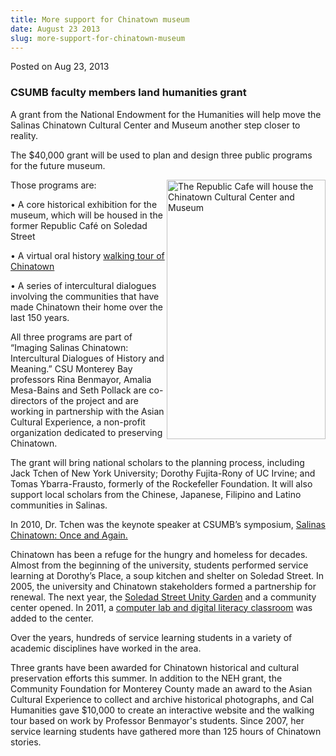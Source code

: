 ```yaml
---
title: More support for Chinatown museum
date: August 23 2013
slug: more-support-for-chinatown-museum
---
```


 



<span class="date">Posted on Aug 23, 2013    </span>
<h3>CSUMB faculty members land humanities grant</h3>
<p>A grant from the National Endowment for the Humanities will help
move the Salinas Chinatown Cultural Center and Museum another step
closer to reality.</p>
<p>The $40,000 grant will be used to plan and design three public
programs for the future museum.</p>
<p><img alt="The Republic Cafe will house the Chinatown Cultural Center and Museum" src="https://news.csumb.edu/sites/default/files/65/attachments/news/images/chop_suey_sign.for_web.jpg" style="float:right; width:254px; height:415px">Those programs
are:</img></p>
<p>&#x2022; A core historical exhibition for the museum, which will be
housed in the former Republic Caf&#xE9; on Soledad Street</p>
<p>&#x2022; A virtual oral history <a href="../../jul/5/students-help-tell-stories-chinatown.html" rel="nofollow">walking tour of Chinatown</a></p>
<p>&#x2022; A series of intercultural dialogues involving the communities
that have made Chinatown their home over the last 150 years.</p>
<p>All three programs are part of &#x201C;Imaging Salinas Chinatown:
Intercultural Dialogues of History and Meaning.&#x201D; CSU Monterey Bay
professors Rina Benmayor, Amalia Mesa-Bains and Seth Pollack are
co-directors of the project and are working in partnership with the
Asian Cultural Experience, a non-profit organization dedicated to
preserving Chinatown.</p>
<p>The grant will bring national scholars to the planning process,
including Jack Tchen of New York University; Dorothy Fujita-Rony of
UC Irvine; and Tomas Ybarra-Frausto, formerly of the Rockefeller
Foundation. It will also support local scholars from the Chinese,
Japanese, Filipino and Latino communities in Salinas.</p>
<p>In 2010, Dr. Tchen was the keynote speaker at CSUMB&#x2019;s symposium,
<a href="../../../2010/oct/18/asian-cultural-center-will-have-national-significance-speaker-says.html" rel="nofollow">Salinas Chinatown: Once and Again.</a></p>
<p>Chinatown has been a refuge for the hungry and homeless for
decades. Almost from the beginning of the university, students
performed service learning at Dorothy&#x2019;s Place, a soup kitchen and
shelter on Soledad Street. In 2005, the university and Chinatown
stakeholders formed a partnership for renewal. The next year, the
<a href="https://service.csumb.edu/community-garden-park" rel="nofollow">Soledad Street Unity Garden</a> and a community center
opened. In 2011, a <a href="https://wetec.csumb.edu/public-computing-center-salinas-chinatown" rel="nofollow">computer lab and digital literacy classroom</a> was
added to the center.</p>
<p>Over the years, hundreds of service learning students in a
variety of academic disciplines have worked in the area.&#xA0;</p>
<p>Three grants have been awarded for Chinatown historical and
cultural preservation efforts this summer. In addition to the NEH
grant, the Community Foundation for Monterey County made an award
to the Asian Cultural Experience to collect and archive historical
photographs, and Cal Humanities gave $10,000 to create an
interactive website and the walking tour based on work by Professor
Benmayor&apos;s students. Since 2007, her service learning students have
gathered more than 125 hours of Chinatown stories.&#xA0;</p>
<p>&#xA0;</p>
<p>&#xA0;</p>
<p>&#xA0;</p>
<p><br>
&#xA0;</br></p>





```
